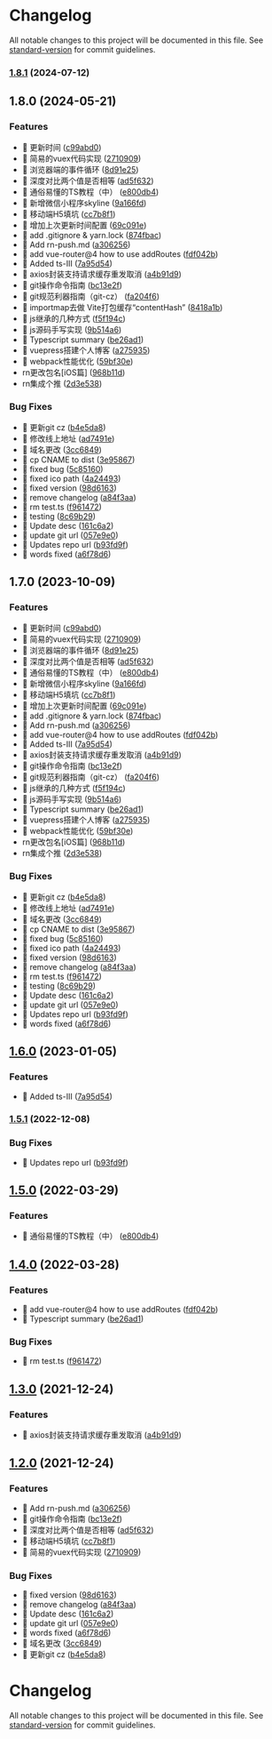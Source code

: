 # Changelog

All notable changes to this project will be documented in this file. See [standard-version](https://github.com/conventional-changelog/standard-version) for commit guidelines.

### [1.8.1](https://github.com/asasugar/Blog/compare/v1.8.0...v1.8.1) (2024-07-12)

## 1.8.0 (2024-05-21)


### Features

* 🎸 更新时间 ([c99abd0](https://github.com/asasugar/Blog/commit/c99abd0ea98582abca0e57036689a8d16310b5ad))
* 🎸 简易的vuex代码实现 ([2710909](https://github.com/asasugar/Blog/commit/2710909011407f5fdee96001e7fb7d6ddb271252))
* 🎸 浏览器端的事件循环 ([8d91e25](https://github.com/asasugar/Blog/commit/8d91e259fbb19ae6eae5812766b34f075f6e8dcc))
* 🎸 深度对比两个值是否相等 ([ad5f632](https://github.com/asasugar/Blog/commit/ad5f63259f6bd31b85757bf24cafd4cafc5936e8))
* 🎸 通俗易懂的TS教程（中） ([e800db4](https://github.com/asasugar/Blog/commit/e800db4ec4c533e1dba90c4a4e8d318e34a9882c))
* 🎸 新增微信小程序skyline ([9a166fd](https://github.com/asasugar/Blog/commit/9a166fdafb8b60c24eb4b7881d3c1e8d737a64b9))
* 🎸 移动端H5填坑 ([cc7b8f1](https://github.com/asasugar/Blog/commit/cc7b8f170999929839e06d5ff6604343e68683eb))
* 🎸 增加上次更新时间配置 ([69c091e](https://github.com/asasugar/Blog/commit/69c091ec60d5b9b50ba43546f5651773dea01f68))
* 🎸 add .gitignore & yarn.lock ([874fbac](https://github.com/asasugar/Blog/commit/874fbac6bb2461d4f094774c2e12cb20cac9db5d))
* 🎸 Add rn-push.md ([a306256](https://github.com/asasugar/Blog/commit/a3062568f1784189587c4efbc51326a2392368b5))
* 🎸 add vue-router@4 how to use addRoutes ([fdf042b](https://github.com/asasugar/Blog/commit/fdf042bfe6915f7b81c759b428d20b448224423d))
* 🎸 Added ts-III ([7a95d54](https://github.com/asasugar/Blog/commit/7a95d54779e16ea308a0f5dd7548ea974b0caa10))
* 🎸 axios封装支持请求缓存重发取消 ([a4b91d9](https://github.com/asasugar/Blog/commit/a4b91d996e36159c55913763674daebaf10a8347))
* 🎸 git操作命令指南 ([bc13e2f](https://github.com/asasugar/Blog/commit/bc13e2fba38652d36f2a845e5f09aad35bbace7c))
* 🎸 git规范利器指南（git-cz） ([fa204f6](https://github.com/asasugar/Blog/commit/fa204f6d524698448a66475795f5475d7f9772e3))
* 🎸 importmap去做 Vite打包缓存“contentHash” ([8418a1b](https://github.com/asasugar/Blog/commit/8418a1b7f0edc59dd084ffa5d276f9ad1a893c9a))
* 🎸 js继承的几种方式 ([f5f194c](https://github.com/asasugar/Blog/commit/f5f194cb5a3feb550fb46269a3f8db39060632f9))
* 🎸 js源码手写实现 ([9b514a6](https://github.com/asasugar/Blog/commit/9b514a6b2e96f3bbd7e2fc8daf2da1d9a017503e))
* 🎸 Typescript summary ([be26ad1](https://github.com/asasugar/Blog/commit/be26ad127cd7574c756d2d4d3a879d5ab1390a0b))
* 🎸 vuepress搭建个人博客 ([a275935](https://github.com/asasugar/Blog/commit/a2759358bede09a3013968eeeac52d546726c030))
* 🎸 webpack性能优化 ([59bf30e](https://github.com/asasugar/Blog/commit/59bf30ebed80be5d69e3ad12698b97754958ffd3))
* rn更改包名[iOS篇] ([968b11d](https://github.com/asasugar/Blog/commit/968b11dac7db56f2c6e012518cd605e1753cea7c))
* rn集成个推 ([2d3e538](https://github.com/asasugar/Blog/commit/2d3e53813cd1fd7c9ee7f0adf0a1b13578141514))


### Bug Fixes

* 🐛 更新git cz ([b4e5da8](https://github.com/asasugar/Blog/commit/b4e5da8a9d3c3a31d6ca1ab018c5baa68cefeb46))
* 🐛 修改线上地址 ([ad7491e](https://github.com/asasugar/Blog/commit/ad7491ee3bf3ac3b0dca8880096e3a5044bffa81))
* 🐛 域名更改 ([3cc6849](https://github.com/asasugar/Blog/commit/3cc68490cb441370f4c55db64f1288fd631d26df))
* 🐛 cp CNAME to dist ([3e95867](https://github.com/asasugar/Blog/commit/3e958675d66c1952ab76280143a8eabfe3f7038b))
* 🐛 fixed bug ([5c85160](https://github.com/asasugar/Blog/commit/5c85160a6559c10c4f1953347a65f4eb53c6c9e3))
* 🐛 fixed ico path ([4a24493](https://github.com/asasugar/Blog/commit/4a2449358588924916245d852b317315d637b07f))
* 🐛 fixed version ([98d6163](https://github.com/asasugar/Blog/commit/98d6163ede5ad18e3f7de5a471fd0a83609d76e2))
* 🐛 remove changelog ([a84f3aa](https://github.com/asasugar/Blog/commit/a84f3aa8a00168cce9e9601117ae8b7fbaf5665e))
* 🐛 rm test.ts ([f961472](https://github.com/asasugar/Blog/commit/f961472f737688c278d5ae76cf0b594ba6687a9a))
* 🐛 testing ([8c69b29](https://github.com/asasugar/Blog/commit/8c69b29d4466f5903f455b51b0e6d4261033b6c4))
* 🐛 Update desc ([161c6a2](https://github.com/asasugar/Blog/commit/161c6a26edccf9e26f2b13501ee2683a8356f320))
* 🐛 update git url ([057e9e0](https://github.com/asasugar/Blog/commit/057e9e085f2fdb3c9efa5a6d995db3e776066895))
* 🐛 Updates repo url ([b93fd9f](https://github.com/asasugar/Blog/commit/b93fd9f8ac40431f873914ff10c19cdb0756146e))
* 🐛 words fixed ([a6f78d6](https://github.com/asasugar/Blog/commit/a6f78d65bdd2f6608a853b49582018776b24524e))

## 1.7.0 (2023-10-09)


### Features

* 🎸 更新时间 ([c99abd0](https://github.com/asasugar/Blog/commit/c99abd0ea98582abca0e57036689a8d16310b5ad))
* 🎸 简易的vuex代码实现 ([2710909](https://github.com/asasugar/Blog/commit/2710909011407f5fdee96001e7fb7d6ddb271252))
* 🎸 浏览器端的事件循环 ([8d91e25](https://github.com/asasugar/Blog/commit/8d91e259fbb19ae6eae5812766b34f075f6e8dcc))
* 🎸 深度对比两个值是否相等 ([ad5f632](https://github.com/asasugar/Blog/commit/ad5f63259f6bd31b85757bf24cafd4cafc5936e8))
* 🎸 通俗易懂的TS教程（中） ([e800db4](https://github.com/asasugar/Blog/commit/e800db4ec4c533e1dba90c4a4e8d318e34a9882c))
* 🎸 新增微信小程序skyline ([9a166fd](https://github.com/asasugar/Blog/commit/9a166fdafb8b60c24eb4b7881d3c1e8d737a64b9))
* 🎸 移动端H5填坑 ([cc7b8f1](https://github.com/asasugar/Blog/commit/cc7b8f170999929839e06d5ff6604343e68683eb))
* 🎸 增加上次更新时间配置 ([69c091e](https://github.com/asasugar/Blog/commit/69c091ec60d5b9b50ba43546f5651773dea01f68))
* 🎸 add .gitignore & yarn.lock ([874fbac](https://github.com/asasugar/Blog/commit/874fbac6bb2461d4f094774c2e12cb20cac9db5d))
* 🎸 Add rn-push.md ([a306256](https://github.com/asasugar/Blog/commit/a3062568f1784189587c4efbc51326a2392368b5))
* 🎸 add vue-router@4 how to use addRoutes ([fdf042b](https://github.com/asasugar/Blog/commit/fdf042bfe6915f7b81c759b428d20b448224423d))
* 🎸 Added ts-III ([7a95d54](https://github.com/asasugar/Blog/commit/7a95d54779e16ea308a0f5dd7548ea974b0caa10))
* 🎸 axios封装支持请求缓存重发取消 ([a4b91d9](https://github.com/asasugar/Blog/commit/a4b91d996e36159c55913763674daebaf10a8347))
* 🎸 git操作命令指南 ([bc13e2f](https://github.com/asasugar/Blog/commit/bc13e2fba38652d36f2a845e5f09aad35bbace7c))
* 🎸 git规范利器指南（git-cz） ([fa204f6](https://github.com/asasugar/Blog/commit/fa204f6d524698448a66475795f5475d7f9772e3))
* 🎸 js继承的几种方式 ([f5f194c](https://github.com/asasugar/Blog/commit/f5f194cb5a3feb550fb46269a3f8db39060632f9))
* 🎸 js源码手写实现 ([9b514a6](https://github.com/asasugar/Blog/commit/9b514a6b2e96f3bbd7e2fc8daf2da1d9a017503e))
* 🎸 Typescript summary ([be26ad1](https://github.com/asasugar/Blog/commit/be26ad127cd7574c756d2d4d3a879d5ab1390a0b))
* 🎸 vuepress搭建个人博客 ([a275935](https://github.com/asasugar/Blog/commit/a2759358bede09a3013968eeeac52d546726c030))
* 🎸 webpack性能优化 ([59bf30e](https://github.com/asasugar/Blog/commit/59bf30ebed80be5d69e3ad12698b97754958ffd3))
* rn更改包名[iOS篇] ([968b11d](https://github.com/asasugar/Blog/commit/968b11dac7db56f2c6e012518cd605e1753cea7c))
* rn集成个推 ([2d3e538](https://github.com/asasugar/Blog/commit/2d3e53813cd1fd7c9ee7f0adf0a1b13578141514))


### Bug Fixes

* 🐛 更新git cz ([b4e5da8](https://github.com/asasugar/Blog/commit/b4e5da8a9d3c3a31d6ca1ab018c5baa68cefeb46))
* 🐛 修改线上地址 ([ad7491e](https://github.com/asasugar/Blog/commit/ad7491ee3bf3ac3b0dca8880096e3a5044bffa81))
* 🐛 域名更改 ([3cc6849](https://github.com/asasugar/Blog/commit/3cc68490cb441370f4c55db64f1288fd631d26df))
* 🐛 cp CNAME to dist ([3e95867](https://github.com/asasugar/Blog/commit/3e958675d66c1952ab76280143a8eabfe3f7038b))
* 🐛 fixed bug ([5c85160](https://github.com/asasugar/Blog/commit/5c85160a6559c10c4f1953347a65f4eb53c6c9e3))
* 🐛 fixed ico path ([4a24493](https://github.com/asasugar/Blog/commit/4a2449358588924916245d852b317315d637b07f))
* 🐛 fixed version ([98d6163](https://github.com/asasugar/Blog/commit/98d6163ede5ad18e3f7de5a471fd0a83609d76e2))
* 🐛 remove changelog ([a84f3aa](https://github.com/asasugar/Blog/commit/a84f3aa8a00168cce9e9601117ae8b7fbaf5665e))
* 🐛 rm test.ts ([f961472](https://github.com/asasugar/Blog/commit/f961472f737688c278d5ae76cf0b594ba6687a9a))
* 🐛 testing ([8c69b29](https://github.com/asasugar/Blog/commit/8c69b29d4466f5903f455b51b0e6d4261033b6c4))
* 🐛 Update desc ([161c6a2](https://github.com/asasugar/Blog/commit/161c6a26edccf9e26f2b13501ee2683a8356f320))
* 🐛 update git url ([057e9e0](https://github.com/asasugar/Blog/commit/057e9e085f2fdb3c9efa5a6d995db3e776066895))
* 🐛 Updates repo url ([b93fd9f](https://github.com/asasugar/Blog/commit/b93fd9f8ac40431f873914ff10c19cdb0756146e))
* 🐛 words fixed ([a6f78d6](https://github.com/asasugar/Blog/commit/a6f78d65bdd2f6608a853b49582018776b24524e))

## [1.6.0](https://github.com/asasugar/Blog/compare/v1.5.1...v1.6.0) (2023-01-05)


### Features

* 🎸 Added ts-III ([7a95d54](https://github.com/asasugar/Blog/commit/7a95d54779e16ea308a0f5dd7548ea974b0caa10))

### [1.5.1](https://github.com/asasugar/Blog/compare/v1.5.0...v1.5.1) (2022-12-08)


### Bug Fixes

* 🐛 Updates repo url ([b93fd9f](https://github.com/asasugar/Blog/commit/b93fd9f8ac40431f873914ff10c19cdb0756146e))

## [1.5.0](https://github.com/asasugar/Blog/compare/v1.4.0...v1.5.0) (2022-03-29)


### Features

* 🎸 通俗易懂的TS教程（中） ([e800db4](https://github.com/asasugar/Blog/commit/e800db4ec4c533e1dba90c4a4e8d318e34a9882c))

## [1.4.0](https://github.com/asasugar/Blog/compare/v1.3.0...v1.4.0) (2022-03-28)


### Features

* 🎸 add vue-router@4 how to use addRoutes ([fdf042b](https://github.com/asasugar/Blog/commit/fdf042bfe6915f7b81c759b428d20b448224423d))
* 🎸 Typescript summary ([be26ad1](https://github.com/asasugar/Blog/commit/be26ad127cd7574c756d2d4d3a879d5ab1390a0b))


### Bug Fixes

* 🐛 rm test.ts ([f961472](https://github.com/asasugar/Blog/commit/f961472f737688c278d5ae76cf0b594ba6687a9a))

## [1.3.0](https://github.com/asasugar/Blog/compare/v1.2.0...v1.3.0) (2021-12-24)


### Features

* 🎸 axios封装支持请求缓存重发取消 ([a4b91d9](https://github.com/asasugar/Blog/commit/a4b91d996e36159c55913763674daebaf10a8347))

## [1.2.0](https://github.com/asasugar/Blog/compare/v1.1.0...v1.2.0) (2021-12-24)


### Features

* 🎸 Add rn-push.md ([a306256](https://github.com/asasugar/Blog/commit/a3062568f1784189587c4efbc51326a2392368b5))
* 🎸 git操作命令指南 ([bc13e2f](https://github.com/asasugar/Blog/commit/bc13e2fba38652d36f2a845e5f09aad35bbace7c))
* 🎸 深度对比两个值是否相等 ([ad5f632](https://github.com/asasugar/Blog/commit/ad5f63259f6bd31b85757bf24cafd4cafc5936e8))
* 🎸 移动端H5填坑 ([cc7b8f1](https://github.com/asasugar/Blog/commit/cc7b8f170999929839e06d5ff6604343e68683eb))
* 🎸 简易的vuex代码实现 ([2710909](https://github.com/asasugar/Blog/commit/2710909011407f5fdee96001e7fb7d6ddb271252))


### Bug Fixes

* 🐛 fixed version ([98d6163](https://github.com/asasugar/Blog/commit/98d6163ede5ad18e3f7de5a471fd0a83609d76e2))
* 🐛 remove changelog ([a84f3aa](https://github.com/asasugar/Blog/commit/a84f3aa8a00168cce9e9601117ae8b7fbaf5665e))
* 🐛 Update desc ([161c6a2](https://github.com/asasugar/Blog/commit/161c6a26edccf9e26f2b13501ee2683a8356f320))
* 🐛 update git url ([057e9e0](https://github.com/asasugar/Blog/commit/057e9e085f2fdb3c9efa5a6d995db3e776066895))
* 🐛 words fixed ([a6f78d6](https://github.com/asasugar/Blog/commit/a6f78d65bdd2f6608a853b49582018776b24524e))
* 🐛 域名更改 ([3cc6849](https://github.com/asasugar/Blog/commit/3cc68490cb441370f4c55db64f1288fd631d26df))
* 🐛 更新git cz ([b4e5da8](https://github.com/asasugar/Blog/commit/b4e5da8a9d3c3a31d6ca1ab018c5baa68cefeb46))

# Changelog

All notable changes to this project will be documented in this file. See [standard-version](https://github.com/conventional-changelog/standard-version) for commit guidelines.
